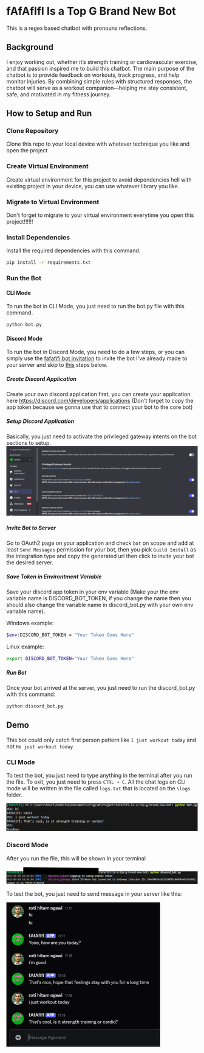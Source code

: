 # fAfAfIfI Is a Top G Brand New Bot
This is a regex based chatbot with pronouns reflections.
## Background
I enjoy working out, whether it’s strength training or cardiovascular exercise, and that passion inspired me to build this chatbot. The main purpose of the chatbot is to provide feedback on workouts, track progress, and help monitor injuries. By combining simple rules with structured responses, the chatbot will serve as a workout companion—helping me stay consistent, safe, and motivated in my fitness journey.
## How to Setup and Run
### Clone Repository
Clone this repo to your local device with whatever technique you like and open the project
### Create Virtual Environment 
Create virtual environment for this project to avoid dependencies hell with existing project in your device, you can use whatever library you like.
### Migrate to Virtual Environment
Don't forget to migrate to your virtual environment everytime you open this project!!!!!!
### Install Dependencies
Install the required dependencies with this command.
```bash
pip install -r requirements.txt
```
### Run the Bot
#### CLI Mode
To run the bot in CLI Mode, you just need to run the bot.py file with this command.
```bash
python bot.py
```
#### Discord Mode
To run the bot in Discord Mode, you need to do a few steps, or you can simply use the [fafafifi bot invitation](https://discord.com/oauth2/authorize?client_id=1413929581139857470&permissions=67584&integration_type=0&scope=bot) to invite the bot I've already made to your server and skip to [this](#save-token-in-environtment-variable) steps below.
##### Create Discord Application
Create your own discord application first, you can create your application here https://discord.com/developers/applications (Don't forget to copy the app token because we gonna use that to connect your bot to the core bot)
##### Setup Discord Application
Basically, you just need to activate the privileged gateway intents on the bot sections to setup.
![alt text](screenshots/intents.png)
##### Invite Bot to Server
Go to OAuth2 page on your application and check `bot` on scope and add at least `Send Messages` permission for your bot, then you pick `Guild Install` as the integration type and copy the generated url then click to invite your bot the desired server.
##### Save Token in Environtment Variable
Save your discord app token in your env variable (Make your the env variable name is DISCORD_BOT_TOKEN, if you change the name then you should also change the variable name in discord_bot.py with your own env variable name).

Windows example:
```bash
$env:DISCORD_BOT_TOKEN = "Your Token Goes Here"
```
Linux example:
```bash
export DISCORD_BOT_TOKEN="Your Token Goes Here"
```
##### Run Bot
Once your bot arrived at the server, you just need to run the discord_bot.py with this command:
```bash
python discord_bot.py
```
## Demo
This bot could only catch first person pattern like `I just workout today` and not `He just workout today` 
### CLI Mode
To test the bot, you just need to type anything in the terminal after you run the file. To exit, you just need to press `CTRL + C`. All the chat logs on CLI mode will be written in the file called `logs.txt` that is located on the `\logs` folder.

![alt text](screenshots/cli.png)
### Discord Mode
After you run the file, this will be shown in your terminal

![alt text](screenshots/discord_cli.png)

To test the bot, you just need to send message in your server like this:

![alt text](screenshots/discord.png)